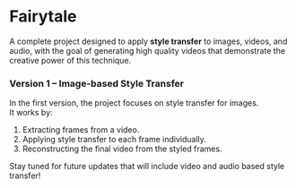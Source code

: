 # Fairytale

A complete project designed to apply **style transfer** to images, videos, and audio, with the goal of generating high quality videos that demonstrate the creative power of this technique.

### Version 1 – Image-based Style Transfer

In the first version, the project focuses on style transfer for images.  
It works by:
1. Extracting frames from a video.
2. Applying style transfer to each frame individually.
3. Reconstructing the final video from the styled frames.

Stay tuned for future updates that will include video and audio based style transfer!

